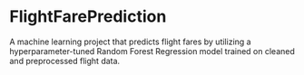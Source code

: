 # FlightFarePrediction
A machine learning project that predicts flight fares by utilizing a hyperparameter-tuned Random Forest Regression model trained on cleaned and preprocessed flight data.
